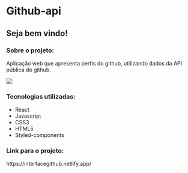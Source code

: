 # Github-api
<h2>Seja bem vindo!</h2>
<h3>Sobre o projeto:</h3>
<p>
  Aplicação web que apresenta perfis do github, utilizando dados da API pública do github.
</p>
<img src="Captura de tela de 2021-06-07 12-01-12.png"/>
<h3>Tecnologias utilizadas:</h3>
<ul>
  <li>
    React
  </li>
  <li>
    Javascript 
  </li>
  <li>
    CSS3 
  </li>
  <li>
    HTML5 
  </li>
  <li>
    Styled-components
  </li>
</ul>
<h3>Link para o projeto:</h3>
https://interfacegithub.netlify.app/
